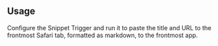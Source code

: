 ## Usage

Configure the Snippet Trigger and run it to paste the title and URL to the frontmost Safari tab, formatted as markdown, to the frontmost app.
